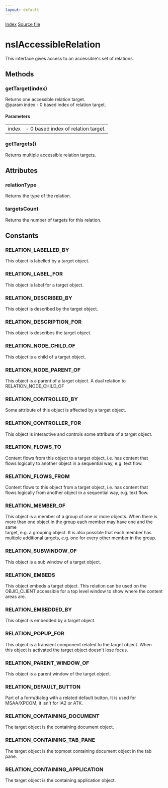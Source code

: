 ```yaml
---
layout: default
---
```

<div id='links'><a href="../index.html">Index</a>
<a href="http://dxr.mozilla.org/mozilla-central/source/accessible/interfaces/nsIAccessibleRelation.idl">Source file</a>
</div>

# nsIAccessibleRelation #
  
This interface gives access to an accessible's set of relations.  
  

## Methods ##

### getTarget(index) ###
  
Returns one accessible relation target.  
@param index - 0 based index of relation target.  
  

#### Parameters ####

<table>

<tr>
<td>index</td>
<td>- 0 based index of relation target.  
</td>
</tr>

</table>

### getTargets() ###
  
Returns multiple accessible relation targets.  
  

## Attributes ##

### relationType ###
  
Returns the type of the relation.  
  

### targetsCount ###
  
Returns the number of targets for this relation.  
  

## Constants ##

### RELATION_LABELLED_BY ###
  
This object is labelled by a target object.  
  

### RELATION_LABEL_FOR ###
  
This object is label for a target object.  
  

### RELATION_DESCRIBED_BY ###
  
This object is described by the target object.  
  

### RELATION_DESCRIPTION_FOR ###
  
This object is describes the target object.  
  

### RELATION_NODE_CHILD_OF ###
  
This object is a child of a target object.  
  

### RELATION_NODE_PARENT_OF ###
  
This object is a parent of a target object. A dual relation to  
RELATION_NODE_CHILD_OF  
  

### RELATION_CONTROLLED_BY ###
  
Some attribute of this object is affected by a target object.  
  

### RELATION_CONTROLLER_FOR ###
  
This object is interactive and controls some attribute of a target object.  
  

### RELATION_FLOWS_TO ###
  
Content flows from this object to a target object, i.e. has content that  
flows logically to another object in a sequential way, e.g. text flow.  
  

### RELATION_FLOWS_FROM ###
  
Content flows to this object from a target object, i.e. has content that  
flows logically from another object in a sequential way, e.g. text flow.  
  

### RELATION_MEMBER_OF ###
  
This object is a member of a group of one or more objects. When there is  
more than one object in the group each member may have one and the same  
target, e.g. a grouping object.  It is also possible that each member has  
multiple additional targets, e.g. one for every other member in the group.  
  

### RELATION_SUBWINDOW_OF ###
  
This object is a sub window of a target object.  
  

### RELATION_EMBEDS ###
  
This object embeds a target object. This relation can be used on the  
OBJID_CLIENT accessible for a top level window to show where the content  
areas are.  
  

### RELATION_EMBEDDED_BY ###
  
This object is embedded by a target object.  
  

### RELATION_POPUP_FOR ###
  
This object is a transient component related to the target object. When  
this object is activated the target object doesn't lose focus.  
  

### RELATION_PARENT_WINDOW_OF ###
  
This object is a parent window of the target object.  
  

### RELATION_DEFAULT_BUTTON ###
  
Part of a form/dialog with a related default button. It is used for  
MSAA/XPCOM, it isn't for IA2 or ATK.  
  

### RELATION_CONTAINING_DOCUMENT ###
  
The target object is the containing document object.  
  

### RELATION_CONTAINING_TAB_PANE ###
  
The target object is the topmost containing document object in the tab pane.  
  

### RELATION_CONTAINING_APPLICATION ###
  
The target object is the containing application object.  
  
